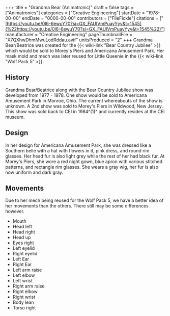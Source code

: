 +++
title = "Grandma Bear (Animatronic)"
draft = false
tags = ["Animatronics"]
categories = ["Creative Engineering"]
startDate = "1978-00-00"
endDate = "0000-00-00"
contributors = ["FileFickle"]
citations = ["[https://youtu.be/0l6-6ewuY70?si=GX_FAUIVmPuayYyv&t=1545](%22https://youtu.be/0l6-6ewuY70?si=GX_FAUIVmPuayYyv&t=1545%22)"]
manufacturer = "Creative Engineering"
pageThumbnailFile = "X7QXhwDhmMwuLodRddau.avif"
unitsProduced = "2"
+++
Grandma Bear/Beatrice was created for the {{< wiki-link "Bear Country Jubilee" >}} which would be sold to Morey's Piers and Americana Amusement Park. Her mask mold and mech was later reused for Little Queenie in the {{< wiki-link "Wolf Pack 5" >}}.

## History

Grandma Bear/Beatrice along with the Bear Country Jubilee show was developed from 1977 - 1978. One show would be sold to Americana Amusement Park in Monroe, Ohio. The current whereabouts of the show is unknown. A 2nd show was sold to Morey's Piers in Wildwood, New Jersey. This show was sold back to CEI in 1984^(1)^ and currently resides at the CEI museum.

## Design

In her design for Americana Amusement Park, she was dressed like a Southern belle with a hat with flowers in it, pink dress, and round rim glasses. Her head fur is also light grey while the rest of her had black fur. At Morey's Piers, she wore a red night gown, blue apron with various stitched patterns, and rectangle rim glasses. She wears a gray wig, her fur is also now uniform and dark gray.

## Movements

Due to her mech being reused for the Wolf Pack 5, we have a better idea of her movements than the others. There still may be some differences however.

- Mouth
- Head left
- Head right
- Head up
- Eyes right
- Left eyelid
- Right eyelid
- Left Ear
- Right Ear
- Left arm raise
- Left elbow
- Left wrist
- Right arm raise
- Right elbow
- Right wrist
- Body lean
- Torso right
